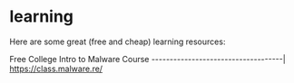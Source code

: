 # learning

Here are some great (free and cheap) learning resources:

Free College Intro to Malware Course
------------------------------------|
https://class.malware.re/
